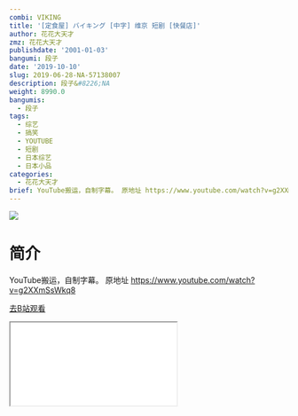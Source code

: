 ```yaml
---
combi: VIKING
title: '[定食屋] バイキング [中字] 维京 短剧 [快餐店]'
author: 花花大天才
zmz: 花花大天才
publishdate: '2001-01-03'
bangumi: 段子
date: '2019-10-10'
slug: 2019-06-28-NA-57138007
description: 段子&#8226;NA
weight: 8990.0
bangumis:
  - 段子
tags:
  - 综艺
  - 搞笑
  - YOUTUBE
  - 短剧
  - 日本综艺
  - 日本小品
categories:
  - 花花大天才
brief: YouTube搬运，自制字幕。 原地址 https://www.youtube.com/watch?v=g2XXmSsWkq8
---
```

![](https://raw.githubusercontent.com/tcgriffith/owaraisite/master/static/tmpimg/a93ab3e11d87cb5431fcc3e595fb6ee52d118b42.jpg.480.jpg)
# 简介  
YouTube搬运，自制字幕。
原地址  https://www.youtube.com/watch?v=g2XXmSsWkq8  

[去B站观看](https://www.bilibili.com/video/av57138007/)
<div class ="resp-container"><iframe class="testiframe" src="//player.bilibili.com/player.html?aid=57138007"", scrolling="no", allowfullscreen="true" > </iframe></div> 
